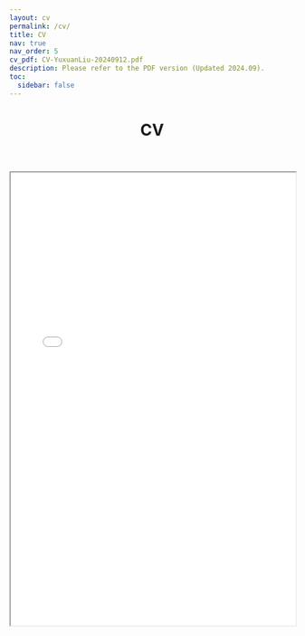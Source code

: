 ```yaml
---
layout: cv
permalink: /cv/
title: CV
nav: true
nav_order: 5
cv_pdf: CV-YuxuanLiu-20240912.pdf
description: Please refer to the PDF version (Updated 2024.09).
toc:
  sidebar: false
---
```


<div class="container mt-5" role="main">
    <div class="post">
        <header class="post-header">
            <h1 class="post-title">
                CV 
                <a href="/assets/pdf/Resume.pdf" target="_blank" rel="noopener noreferrer" class="float-right">
                    <i class="fa-solid fa-file-pdf"></i>
                </a>
            </h1>
            <div class="clearfix"></div>
            <p class="post-description"></p>
        </header>
    </div>
    <div style="width: 100%; height:800">
        <iframe src="/assets/pdf/CV-YuxuanLiu-20240912.pdf" width="100%" height="800">Please click on the icon on the top right to download my CV if it does not show up in your browser. </iframe>
    </div>
</div>
